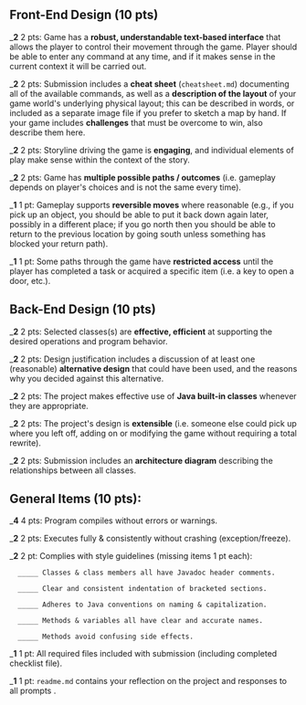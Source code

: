 ## Front-End Design (10 pts)

___2__ 2 pts: Game has a **robust, understandable text-based interface** that allows the player to control their movement through the game.  Player should be able to enter any command at any time, and if it makes sense in the current context it will be carried out.

___2__ 2 pts: Submission includes a **cheat sheet** (`cheatsheet.md`) documenting all of the available commands, as well as a **description of the layout** of your game world's underlying physical layout; this can be described in words, or included as a separate image file if you prefer to sketch a map by hand.  If your game includes **challenges** that must be overcome to win, also describe them here.

___2__ 2 pts: Storyline driving the game is **engaging**, and individual elements of play make sense within the context of the story.

___2__ 2 pts: Game has **multiple possible paths / outcomes** (i.e. gameplay depends on player's choices and is not the same every time).

___1__ 1 pt: Gameplay supports **reversible moves** where reasonable (e.g., if you pick up an object, you should be able to put it back down again later, possibly in a different place; if you go north then you should be able to return to the previous location by going south unless something has blocked your return path).

___1__ 1 pt: Some paths through the game have **restricted access** until the player has completed a task or acquired a specific item (i.e. a key to open a door, etc.).


## Back-End Design (10 pts)

___2__ 2 pts: Selected classes(s) are **effective, efficient** at supporting the desired operations and program behavior.

___2__ 2 pts: Design justification includes a discussion of at least one (reasonable) **alternative design** that could have been used, and the reasons why you decided against this alternative.

___2__ 2 pts: The project makes effective use of **Java built-in classes** whenever they are appropriate.

___2__ 2 pts: The project's design is **extensible** (i.e. someone else could pick up where you left off, adding on or modifying the game without requiring a total rewrite).

___2__ 2 pts: Submission includes an **architecture diagram** describing the relationships between all classes.


## General Items (10 pts):
___4__ 4 pts: Program compiles without errors or warnings.

___2__ 2 pts: Executes fully & consistently without crashing (exception/freeze).

___2__ 2 pt: Complies with style guidelines (missing items 1 pt each):

      _____ Classes & class members all have Javadoc header comments.

      _____ Clear and consistent indentation of bracketed sections.

      _____ Adheres to Java conventions on naming & capitalization.

      _____ Methods & variables all have clear and accurate names.

      _____ Methods avoid confusing side effects.

___1__ 1 pt: All required files included with submission (including completed checklist file).

___1__ 1 pt: `readme.md` contains your reflection on the project and responses to all prompts .
